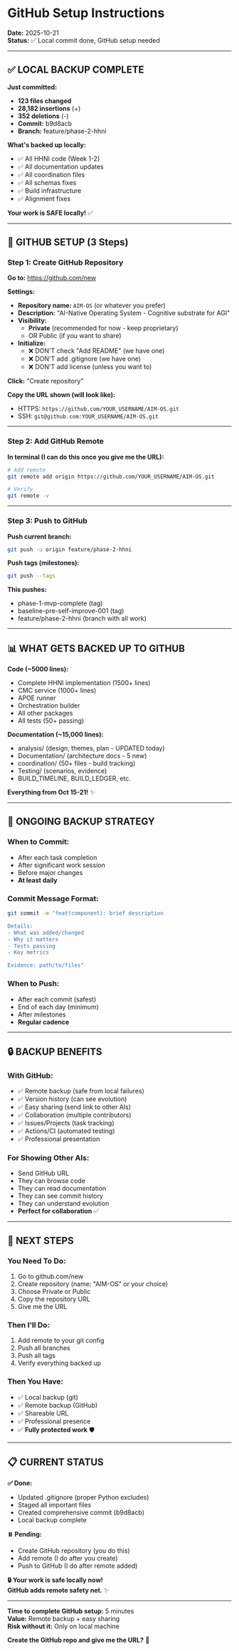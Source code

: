 # GitHub Setup Instructions

**Date:** 2025-10-21  
**Status:** ✅ Local commit done, GitHub setup needed  

---

## ✅ **LOCAL BACKUP COMPLETE**

**Just committed:**
- **123 files changed**
- **28,182 insertions** (+)
- **352 deletions** (-)
- **Commit:** b9d8acb
- **Branch:** feature/phase-2-hhni

**What's backed up locally:**
- ✅ All HHNI code (Week 1-2)
- ✅ All documentation updates
- ✅ All coordination files
- ✅ All schemas fixes
- ✅ Build infrastructure
- ✅ Alignment fixes

**Your work is SAFE locally!** ✅

---

## 🎯 **GITHUB SETUP (3 Steps)**

### **Step 1: Create GitHub Repository**

**Go to:** https://github.com/new

**Settings:**
- **Repository name:** `AIM-OS` (or whatever you prefer)
- **Description:** "AI-Native Operating System - Cognitive substrate for AGI"
- **Visibility:** 
  - **Private** (recommended for now - keep proprietary)
  - OR Public (if you want to share)
- **Initialize:** 
  - ❌ DON'T check "Add README" (we have one)
  - ❌ DON'T add .gitignore (we have one)
  - ❌ DON'T add license (unless you want to)

**Click:** "Create repository"

**Copy the URL shown (will look like):**
- HTTPS: `https://github.com/YOUR_USERNAME/AIM-OS.git`
- SSH: `git@github.com:YOUR_USERNAME/AIM-OS.git`

---

### **Step 2: Add GitHub Remote**

**In terminal (I can do this once you give me the URL):**

```bash
# Add remote
git remote add origin https://github.com/YOUR_USERNAME/AIM-OS.git

# Verify
git remote -v
```

---

### **Step 3: Push to GitHub**

**Push current branch:**
```bash
git push -u origin feature/phase-2-hhni
```

**Push tags (milestones):**
```bash
git push --tags
```

**This pushes:**
- phase-1-mvp-complete (tag)
- baseline-pre-self-improve-001 (tag)
- feature/phase-2-hhni (branch with all work)

---

## 📊 **WHAT GETS BACKED UP TO GITHUB**

**Code (~5000 lines):**
- Complete HHNI implementation (1500+ lines)
- CMC service (1000+ lines)
- APOE runner
- Orchestration builder
- All other packages
- All tests (50+ passing)

**Documentation (~15,000 lines):**
- analysis/ (design, themes, plan - UPDATED today)
- Documentation/ (architecture docs - 5 new)
- coordination/ (50+ files - build tracking)
- Testing/ (scenarios, evidence)
- BUILD_TIMELINE, BUILD_LEDGER, etc.

**Everything from Oct 15-21!** ✨

---

## 🎯 **ONGOING BACKUP STRATEGY**

### **When to Commit:**
- After each task completion
- After significant work session
- Before major changes
- **At least daily**

### **Commit Message Format:**
```bash
git commit -m "feat(component): brief description

Details:
- What was added/changed
- Why it matters
- Tests passing
- Key metrics

Evidence: path/to/files"
```

### **When to Push:**
- After each commit (safest)
- End of each day (minimum)
- After milestones
- **Regular cadence**

---

## 🔒 **BACKUP BENEFITS**

### **With GitHub:**
- ✅ Remote backup (safe from local failures)
- ✅ Version history (can see evolution)
- ✅ Easy sharing (send link to other AIs)
- ✅ Collaboration (multiple contributors)
- ✅ Issues/Projects (task tracking)
- ✅ Actions/CI (automated testing)
- ✅ Professional presentation

### **For Showing Other AIs:**
- Send GitHub URL
- They can browse code
- They can read documentation
- They can see commit history
- They can understand evolution
- **Perfect for collaboration** ✅

---

## 🎯 **NEXT STEPS**

### **You Need To Do:**
1. Go to github.com/new
2. Create repository (name: "AIM-OS" or your choice)
3. Choose Private or Public
4. Copy the repository URL
5. Give me the URL

### **Then I'll Do:**
1. Add remote to your git config
2. Push all branches
3. Push all tags
4. Verify everything backed up

### **Then You Have:**
- ✅ Local backup (git)
- ✅ Remote backup (GitHub)
- ✅ Shareable URL
- ✅ Professional presence
- ✅ **Fully protected work** 🛡️

---

## 📋 **CURRENT STATUS**

**✅ Done:**
- Updated .gitignore (proper Python excludes)
- Staged all important files
- Created comprehensive commit (b9d8acb)
- Local backup complete

**⏸️ Pending:**
- Create GitHub repository (you do this)
- Add remote (I do after you create)
- Push to GitHub (I do after remote added)

**🔒 Your work is safe locally now!**  
**GitHub adds remote safety net.** ✨

---

**Time to complete GitHub setup:** 5 minutes  
**Value:** Remote backup + easy sharing  
**Risk without it:** Only on local machine  

**Create the GitHub repo and give me the URL?** 🎯


